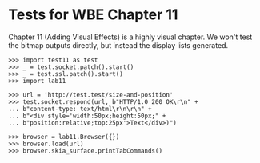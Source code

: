 Tests for WBE Chapter 11
========================

Chapter 11 (Adding Visual Effects) is a highly visual chapter. We won't
test the bitmap outputs directly, but instead the display lists generated.

    >>> import test11 as test
    >>> _ = test.socket.patch().start()
    >>> _ = test.ssl.patch().start()
    >>> import lab11

    >>> url = 'http://test.test/size-and-position'
    >>> test.socket.respond(url, b"HTTP/1.0 200 OK\r\n" +
    ... b"content-type: text/html\r\n\r\n" +
    ... b"<div style='width:50px;height:50px;" +
    ... b"position:relative;top:25px'>Text</div>)")

    >>> browser = lab11.Browser({})
    >>> browser.load(url)
    >>> browser.skia_surface.printTabCommands()
